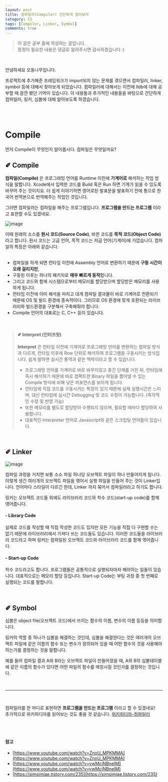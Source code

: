 ```yaml
---
layout: post
title: 컴파일러(Compiler) 간단하게 알아보자
category: CS
tags: [Compiler, Linker, Symbol]
comments: true
---
```

>이 글은 공부 중에 작성하는 글입니다.      
>정정이 필요한 내용은 댓글로 알려주시면 감사하겠습니다 :)

<br>

안녕하세요 오동나무입니다.  <br>

프로젝트에 추가해준 프레임워크가 import되지 않는 문제를 겪으면서 컴파일러, linker, symbol 등에 대해서 찾아보게 되었습니다. 컴파일러에 대해서는 이전에 lldb에 대해 공부할 때 잠깐 봤던 기억이 있습니다. 이 내용들과 추가적인 내용들을 바탕으로 간단하게 컴파일러, 링커, 심볼에 대해 알아보도록 하겠습니다.

<br>
<br>

# Compile
먼저 Compile이 무엇인지 알아봅시다. 컴파일은 무엇일까요?
<br>

## ✐ Compile
**컴파일(Compile)** 은 프로그래밍 언어를 Runtime 이전에 **기계어로** 해석하는 작업 방식을 말합니다. Xcode에서 입력한 코드를 Build 혹은 Run 하면 기계가 읽을 수 있도록 바꾸어 주는 것이지요. 더 쉽게 이야기하면 영어로된 발표문을 발표하기 전에 통으로 한국어 번역본으로 번역해주는 작업인 것입니다. <br>

그러면 컴파일러는 컴파일을 해주는 프로그램입니다. **프로그램을 만드는 프로그램** 이라고 표현할 수도 있겠네요. <br>

![image](https://user-images.githubusercontent.com/73867548/113566945-9e257a00-9648-11eb-868b-f05a7d253037.jpeg)


이때 원래의 소스를 **원시 코드(Source Code)**, 바뀐 코드를 **목적 코드(Object Code)** 라고 합니다. 원시 코드는 고급 언어, 목적 코드는 저급 언어(기계어)에 가깝습니다. 컴파일의 특징은 아래와 같습니다. <br> 

- 컴파일을 하게 되면 런타임 이전에 Assembly 언어로 변환하기 때문에 **구동 시간이 오래 걸리지만**,
- 구동된 이후는 하나의 패키지로 **매우 빠르게 동작**합니다.
- 그리고 코드와 함께 시스템으로부터 메모리를 할당받으며 할당받은 메모리를 사용하게 됩니다.
- 런타임 이전에  이미 해석을 마치고 대게 컴파일 결과물이 바로 기계어로 전환되기 때문에  OS 및 빌드 환경에 종속적이다. 그러므로  OS  환경에 맞게  호환되는  라이브러리와 빌드환경을 구분해서 구축해줘야 합니다.
- Compile 언어의 대표로는 C, C++ 등이 있습니다.

<br>

> #### ✐ Interpret (인터프릿)
> **Interpret** 은 런타임 이전에 기계어로 프로그래밍 언어를 변환하는 컴파일 방식과 다르게, 런타임 이후에 Row 단위로 해석하여 프로그램을 구동시키는 방식입니다. 쉽게 말하면 실시간 통역과 같은 맥락이라고 할 수 있습니다.
> - 프로그래밍 언어를 기계어로 바로 바꾸지않고 중간 단계를 거친 뒤, 런타임에 즉시 해석하기 때문에 바로 컴팩트한 Binary 파일을 뽑아낼 수 있는 Compile 방식에 비해 낮은 퍼포먼스를 보이게 됩니다.
> - 런타임에 직접 코드를 구동시키는 특징이 있기 때문에 실제 실행시간은 느리며, 대신 런타임에 실시간 Debugging 및 코드 수정이 가능합니다. (즉각적인 수정 및 반영 가능)
> - 또한 메모리를 별도로 할당받아 수행되지 않으며, 필요할 때마다 할당하여 사용합니다.
> - 대표적인 Interpreter 언어로 Javascript와 같은 스크립팅 언어들이 있습니다.


<br>

## ✐ Linker
![image](https://user-images.githubusercontent.com/73867548/113671980-08dec000-96f2-11eb-9a64-59816f8142b1.jpeg)

컴파일 과정을 거치면 보통 소소 파일 하나당 오브젝트 파일이 하나 만들어지게 됩니다. 이렇게 생긴 여러개의 오브젝트 파일을 엮어서 실행 파일을 만들어 주는 것이 Linker입니다. 언어마다 스타일이 다르긴 한데, Linker 까지 묶어서 컴파일러라고 하기도 합니다. <br>

링커는 오브젝트 코드들 외에도 라이브러리 코드와 착수 코드(start-up code)를 함께 엮어줍니다. <br>

#### - Library Code
실제로 코드를 작성할 때 직접 작성한 코드도 있지만 모든 기능을 직접 다 구현할 수는 없기 때문에 라이브러리에서 가져다 쓰는 코드들도 있습니다. 이러한 코드들을 라이브러리 코드라고 하며 링커는 컴파일된 오브젝트 코드와 라이브러리 코드를 함께 엮어줍니다.

#### - Start-up Code
착수 코드라고도 합니다. 프로그램들은 공통적으로 실행되자마자 해야하는 일들이 있습니다. 대표적으로는 메모리 할당 등입니다. Start-up Code는 부팅 과정 중 첫 번째로 실행되는 코드를 말합니다.

<br>

## ✐ Symbol
심볼은 object file(오브젝트 코드)에서 쓰이는 함수의 이름, 변수의 이름 등등을 의미합니다. <br>

링커의 역할 중 하나가 심볼을 해결하는 것인데, 심볼을 해결한다는 것은 여러개의 오브젝트 파일에 같은 이름의 함수 또는 변수가 정의되어 있을 때 어떤 함수의 것을 사용해야 하는가를 결정하는 것을 말합니다. <br>

예를 들어 컴파일 결과 A와 B라는 오브젝트 파일이 만들어졌을 때, A와 B의 심볼테이블에 같은 이름의 함수가 있다면 어떤 파일의 함수를 매칭시킬 것인가를 결정하는 것입니다.

<br>

------

<br>

컴파일러를 한 마디로  표현하면 **프로그램을 만드는 프로그램** 이라고 할 수 있겠네요!     
추가적으로 위키피디아를 읽어보는 것도 좋을 것 같습니다.
[위키피디아-컴파일러](https://ko.wikipedia.org/wiki/컴파일러)











<br>
<br>

#### 참고
- [https://www.youtube.com/watch?v=ZnoU_MPKMMA](https://www.youtube.com/watch?v=ZnoU_MPKMMA)
- [https://www.youtube.com/watch?v=ywMcjNBneIM](https://www.youtube.com/watch?v=ywMcjNBneIM)
- [https://simsimjae.tistory.com/235](https://simsimjae.tistory.com/235)


<br>
<br>
